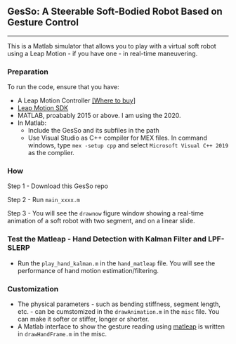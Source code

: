 ## GesSo: A Steerable Soft-Bodied Robot Based on Gesture Control

<hr>

This is a Matlab simulator that allows you to play with a virtual soft robot using a Leap Motion - if you have one - in real-time maneuvering. 


### Preparation

To run the code, ensure that you have:

- A Leap Motion Controller [[Where to buy]](https://www.ultraleap.com/product/leap-motion-controller/)
- [Leap Motion SDK](https://developer.leapmotion.com/sdk-leap-motion-controller/) 
- MATLAB, proabably 2015 or above. I am using the 2020.
- In Matlab:
  - Include the GesSo and its subfiles in the path
  - Use Visual Studio as C++ compiler for MEX files. In command windows, type `mex -setup cpp` and select `Microsoft Visual C++ 2019` as the complier.


### How

Step 1 - Download this GesSo repo

Step 2 - Run `main_xxxx.m`

Step 3 - You will see the `drawnow` figure window showing a real-time animation of a soft robot with two segment, and on a linear slide.

### Test the Matleap - Hand Detection with Kalman Filter and LPF-SLERP

- Run the `play_hand_kalman.m` in the `hand_matleap` file. You will see the performance of hand motion estimation/filtering.

### Customization

- The physical parameters - such as bending stiffness, segment length, etc. - can be cumstomized in the `drawAnimation.m` in the `misc` file. You can make it softer or stiffer, longer or shorter.
- A Matlab interface to show the gesture reading using [matleap](https://github.com/jeffsp/matleap) is written in `drawHandFrame.m` in the misc.


